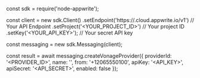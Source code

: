 const sdk = require('node-appwrite');

const client = new sdk.Client()
    .setEndpoint('https://<REGION>.cloud.appwrite.io/v1') // Your API Endpoint
    .setProject('<YOUR_PROJECT_ID>') // Your project ID
    .setKey('<YOUR_API_KEY>'); // Your secret API key

const messaging = new sdk.Messaging(client);

const result = await messaging.createVonageProvider({
    providerId: '<PROVIDER_ID>',
    name: '<NAME>',
    from: '+12065550100',
    apiKey: '<API_KEY>',
    apiSecret: '<API_SECRET>',
    enabled: false
});
